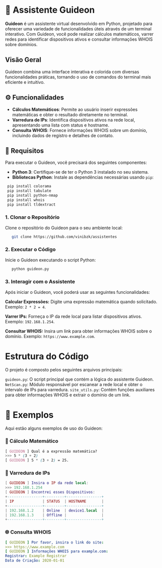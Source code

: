 # 🤖 Assistente Guideon

**Guideon** é um assistente virtual desenvolvido em Python, projetado para oferecer uma variedade de funcionalidades úteis através de um terminal interativo. Com Guideon, você pode realizar cálculos matemáticos, varrer redes para identificar dispositivos ativos e consultar informações WHOIS sobre domínios.

## Visão Geral

Guideon combina uma interface interativa e colorida com diversas funcionalidades práticas, tornando o uso de comandos do terminal mais eficiente e intuitivo.

## ⚙️ Funcionalidades

- **Cálculos Matemáticos**: Permite ao usuário inserir expressões matemáticas e obter o resultado diretamente no terminal.
- **Varredura de IPs**: Identifica dispositivos ativos na rede local, apresentando uma lista com status e hostname.
- **Consulta WHOIS**: Fornece informações WHOIS sobre um domínio, incluindo dados de registro e detalhes de contato.

## 📕 Requisitos

Para executar o Guideon, você precisará dos seguintes componentes:

- **Python 3**: Certifique-se de ter o Python 3 instalado no seu sistema.
- **Bibliotecas Python**: Instale as dependências necessárias usando `pip`:

 ```bash
  pip install colorama
  pip install tabulate
  pip install python-nmap
  pip install whois
  pip install tldextract
  ```
### 1. Clonar o Repositório
Clone o repositório do Guideon para o seu ambiente local:
```bash
   git clone https://github.com/vinibzk/assistentes
```
### 2. Executar o Código
Inicie o Guideon executando o script Python:
```bash
   python guideon.py
```
### 3. Interagir com o Assistente
Após iniciar o Guideon, você poderá usar as seguintes funcionalidades:

**Calcular Expressões:** Digite uma expressão matemática quando solicitado.
Exemplo: `2 * 2 = 4`.

**Varrer IPs:** Forneça o IP da rede local para listar dispositivos ativos. Exemplo: `192.168.1.254`.

**Consultar WHOIS:** Insira um link para obter informações WHOIS sobre o domínio.
Exemplo: `https://www.example.com`.

# Estrutura do Código
O projeto é composto pelos seguintes arquivos principais:

`guideon.py`: O script principal que contém a lógica do assistente Guideon.
`NetScan.py`: Módulo responsável por escanear a rede local e obter o intervalo de IPs para varredura.
`site_utils.py`: Contém funções auxiliares para obter informações WHOIS e extrair o domínio de um link.

# 📘 Exemplos
Aqui estão alguns exemplos de uso do Guideon:
### 🧮 Cálculo Matemático
```scss
[ GUIDEON ] Qual é a expressão matemática?
>>> 5 * (3 + 2)
[ GUIDEON ] 5 * (3 + 2) = 25.
```
### 🛜 Varredura de IPs
```lua
[ GUIDEON ] Insira o IP da rede local:
>>> 192.168.1.254
[ GUIDEON ] Encontrei esses Dispositivos:
+----------------+---------+----------------+
| IP             | STATUS  | HOSTNAME       |
+----------------+---------+----------------+
| 192.168.1.2    | Online  | device1.local  |
| 192.168.1.3    | Offline |                |
+----------------+---------+----------------+
```
### 🌐 Consulta WHOIS
```yaml
[ GUIDEON ] Por favor, insira o link do site:
>>> https://www.example.com
[ GUIDEON ] Informações WHOIS para example.com:
Registrar: Example Registrar
Data de Criação: 2020-01-01
```
